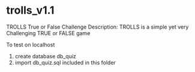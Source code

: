 trolls_v1.1
===========

TROLLS True or False Challenge
Description: TROLLS is a simple yet very Challenging TRUE or FALSE game

To test on localhost
1. create database db_quiz
2. import db_quiz.sql included in this folder
